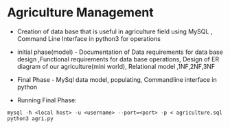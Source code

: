 # Agriculture Management
- Creation of data base that is useful in agriculture field using MySQL , Command Line Interface in python3 for operations

- initial phase(model) - Documentation of Data requirements for data base design ,Functional requirements for data base operations, Design of ER diagram of our agriculture(mini world), Relational model ,1NF,2NF,3NF
- Final Phase - MySql data model, populating, Commandline interface in python

- Running Final Phase:
```
mysql -h <local host> -u <username> --port=<port> -p < agriculture.sql
python3 agri.py
```
